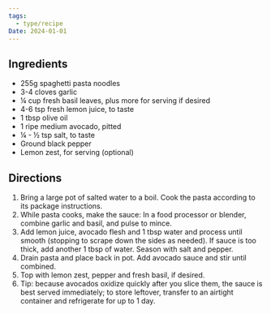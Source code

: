 ```yaml
---
tags:
  - type/recipe
Date: 2024-01-01
---
```


## Ingredients

- 255g spaghetti pasta noodles
- 3-4 cloves garlic
- ¼ cup fresh basil leaves, plus more for serving if desired
- 4-6 tsp fresh lemon juice, to taste
- 1 tbsp olive oil
- 1 ripe medium avocado, pitted
- ¼ - ½ tsp salt, to taste
- Ground black pepper
- Lemon zest, for serving (optional)

## Directions

1. Bring a large pot of salted water to a boil. Cook the pasta according to its package instructions.
2. While pasta cooks, make the sauce: In a food processor or blender, combine garlic and basil, and pulse to mince.
3. Add lemon juice, avocado flesh and 1 tbsp water and process until smooth (stopping to scrape down the sides as needed). If sauce is too thick, add another 1 tbsp of water. Season with salt and pepper.
4. Drain pasta and place back in pot. Add avocado sauce and stir until combined.
5. Top with lemon zest, pepper and fresh basil, if desired.
6. Tip: because avocados oxidize quickly after you slice them, the sauce is best served immediately; to store leftover, transfer to an airtight container and refrigerate for up to 1 day.